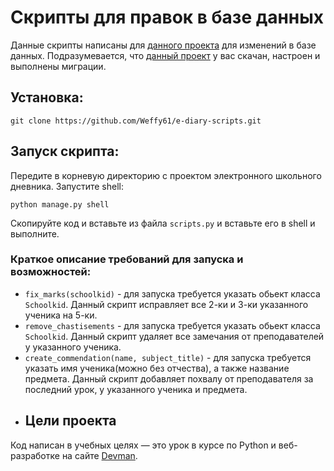 # Скрипты для правок в базе данных
Данные скрипты написаны для [данного проекта](https://github.com/devmanorg/e-diary/tree/master) для изменений в базе 
данных. Подразумевается, что [данный проект](https://github.com/devmanorg/e-diary/tree/master) у вас скачан, настроен и 
выполнены миграции.  
## Установка:
```commandline
git clone https://github.com/Weffy61/e-diary-scripts.git
```
## Запуск скрипта:  
Передите в корневую директорию с проектом электронного школьного дневника. Запустите shell:
```commandline
python manage.py shell
```
Скопируйте код и вставьте из файла `scripts.py` и вставьте его в shell и выполните.  
### Краткое описание требований для запуска и возможностей:
- `fix_marks(schoolkid)` - для запуска требуется указать обьект класса `Schoolkid`. Данный скрипт исправляет все 2-ки и 
3-ки указанного ученика на 5-ки.
- `remove_chastisements` - для запуска требуется указать обьект класса `Schoolkid`. Данный скрипт удаляет все замечания 
от преподавателей у указанного ученика.
- `create_commendation(name, subject_title)` - для запуска требуется указать имя ученика(можно без отчества), а также 
название предмета. Данный скрипт добавляет похвалу от преподавателя за последний урок, у указанного ученика и предмета.
- ## Цели проекта
Код написан в учебных целях — это урок в курсе по Python и веб-разработке на сайте [Devman](https://dvmn.org).
